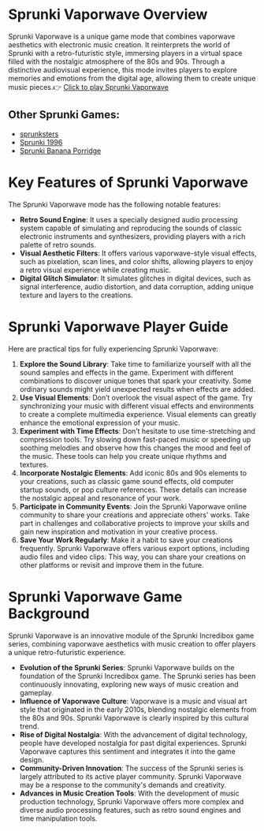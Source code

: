 # Sprunki Vaporwave Overview

Sprunki Vaporwave is a unique game mode that combines vaporwave aesthetics with electronic music creation. It reinterprets the world of Sprunki with a retro-futuristic style, immersing players in a virtual space filled with the nostalgic atmosphere of the 80s and 90s. Through a distinctive audiovisual experience, this mode invites players to explore memories and emotions from the digital age, allowing them to create unique music pieces.👉 [Click to play Sprunki Vaporwave](https://sprunksters.io/games/sprunki-Vaporwave)

## Other Sprunki Games:
* [sprunksters](https://sprunksters.io/)
* [Sprunki 1996](https://sprunksters.io/games/sprunki_1996)
* [Sprunki Banana Porridge](https://sprunksters.io/games/sprunki_Banana_Porridge)

# Key Features of Sprunki Vaporwave

The Sprunki Vaporwave mode has the following notable features:

- **Retro Sound Engine**: It uses a specially designed audio processing system capable of simulating and reproducing the sounds of classic electronic instruments and synthesizers, providing players with a rich palette of retro sounds.
- **Visual Aesthetic Filters**: It offers various vaporwave-style visual effects, such as pixelation, scan lines, and color shifts, allowing players to enjoy a retro visual experience while creating music.
- **Digital Glitch Simulator**: It simulates glitches in digital devices, such as signal interference, audio distortion, and data corruption, adding unique texture and layers to the creations.

# Sprunki Vaporwave Player Guide

Here are practical tips for fully experiencing Sprunki Vaporwave:

1. **Explore the Sound Library**: Take time to familiarize yourself with all the sound samples and effects in the game. Experiment with different combinations to discover unique tones that spark your creativity. Some ordinary sounds might yield unexpected results when effects are added.
2. **Use Visual Elements**: Don’t overlook the visual aspect of the game. Try synchronizing your music with different visual effects and environments to create a complete multimedia experience. Visual elements can greatly enhance the emotional expression of your music.
3. **Experiment with Time Effects**: Don’t hesitate to use time-stretching and compression tools. Try slowing down fast-paced music or speeding up soothing melodies and observe how this changes the mood and feel of the music. These tools can help you create unique rhythms and textures.
4. **Incorporate Nostalgic Elements**: Add iconic 80s and 90s elements to your creations, such as classic game sound effects, old computer startup sounds, or pop culture references. These details can increase the nostalgic appeal and resonance of your work.
5. **Participate in Community Events**: Join the Sprunki Vaporwave online community to share your creations and appreciate others' works. Take part in challenges and collaborative projects to improve your skills and gain new inspiration and motivation in your creative process.
6. **Save Your Work Regularly**: Make it a habit to save your creations frequently. Sprunki Vaporwave offers various export options, including audio files and video clips. This way, you can share your creations on other platforms or revisit and improve them in the future.

# Sprunki Vaporwave Game Background

Sprunki Vaporwave is an innovative module of the Sprunki Incredibox game series, combining vaporwave aesthetics with music creation to offer players a unique retro-futuristic experience.

- **Evolution of the Sprunki Series**: Sprunki Vaporwave builds on the foundation of the Sprunki Incredibox game. The Sprunki series has been continuously innovating, exploring new ways of music creation and gameplay.
- **Influence of Vaporwave Culture**: Vaporwave is a music and visual art style that originated in the early 2010s, blending nostalgic elements from the 80s and 90s. Sprunki Vaporwave is clearly inspired by this cultural trend.
- **Rise of Digital Nostalgia**: With the advancement of digital technology, people have developed nostalgia for past digital experiences. Sprunki Vaporwave captures this sentiment and integrates it into the game design.
- **Community-Driven Innovation**: The success of the Sprunki series is largely attributed to its active player community. Sprunki Vaporwave may be a response to the community's demands and creativity.
- **Advances in Music Creation Tools**: With the development of music production technology, Sprunki Vaporwave offers more complex and diverse audio processing features, such as retro sound engines and time manipulation tools.

